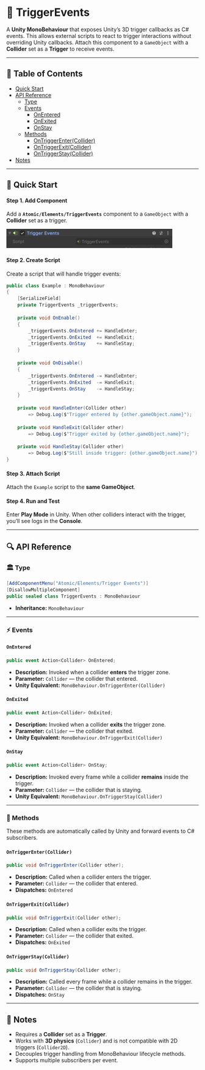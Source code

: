 # 🧩 TriggerEvents

A **Unity MonoBehaviour** that exposes Unity’s 3D trigger callbacks as C# events. This allows
external scripts to react
to trigger interactions without overriding Unity callbacks. Attach
this component to a `GameObject` with a **Collider** set as a **Trigger** to receive events.

---

## 📑 Table of Contents

- [Quick Start](#-quick-start)
- [API Reference](#-api-reference)
    - [Type](#-type)
    - [Events](#-events)
        - [OnEntered](#onentered)
        - [OnExited](#onexited)
        - [OnStay](#onstay)
    - [Methods](#-methods)
        - [OnTriggerEnter(Collider)](#ontriggerentercollider)
        - [OnTriggerExit(Collider)](#ontriggerexitcollider)
        - [OnTriggerStay(Collider)](#ontriggerstaycollider)
- [Notes](#-notes)

---

## 🚀 Quick Start

#### Step 1. Add Component

Add a **`Atomic/Elements/TriggerEvents`** component to a `GameObject` with a **Collider** set as a trigger.

<img src="../../Images/TriggerEvents.png" alt="AnimationEvents example" width="" height="50">

#### Step 2. Create Script

Create a script that will handle trigger events:

```csharp
public class Example : MonoBehaviour
{
    [SerializeField]
    private TriggerEvents _triggerEvents;

    private void OnEnable()
    {
        _triggerEvents.OnEntered += HandleEnter;
        _triggerEvents.OnExited  += HandleExit;
        _triggerEvents.OnStay    += HandleStay;
    }

    private void OnDisable()
    {
        _triggerEvents.OnEntered -= HandleEnter;
        _triggerEvents.OnExited  -= HandleExit;
        _triggerEvents.OnStay    -= HandleStay;
    }

    private void HandleEnter(Collider other)
        => Debug.Log($"Trigger entered by {other.gameObject.name}");

    private void HandleExit(Collider other)
        => Debug.Log($"Trigger exited by {other.gameObject.name}");

    private void HandleStay(Collider other)
        => Debug.Log($"Still inside trigger: {other.gameObject.name}");
}
```

#### Step 3. Attach Script

Attach the `Example` script to the **same GameObject**.

#### Step 4. Run and Test

Enter **Play Mode** in Unity. When other colliders interact with the trigger, you’ll see logs in the **Console**.

---

## 🔍 API Reference

### 🏛️ Type <div id="-type"></div>

```csharp
[AddComponentMenu("Atomic/Elements/Trigger Events")]
[DisallowMultipleComponent]
public sealed class TriggerEvents : MonoBehaviour
```

- **Inheritance:** `MonoBehaviour`

---

### ⚡ Events

#### `OnEntered`

```csharp
public event Action<Collider> OnEntered;
```

- **Description:** Invoked when a collider **enters** the trigger zone.
- **Parameter:** `Collider` — the collider that entered.
- **Unity Equivalent:** `MonoBehaviour.OnTriggerEnter(Collider)`

#### `OnExited`

```csharp
public event Action<Collider> OnExited;
```

- **Description:** Invoked when a collider **exits** the trigger zone.
- **Parameter:** `Collider` — the collider that exited.
- **Unity Equivalent:** `MonoBehaviour.OnTriggerExit(Collider)`

#### `OnStay`

```csharp
public event Action<Collider> OnStay;
```

- **Description:** Invoked every frame while a collider **remains** inside the trigger.
- **Parameter:** `Collider` — the collider that is staying.
- **Unity Equivalent:** `MonoBehaviour.OnTriggerStay(Collider)`

---

### 🏹 Methods

These methods are automatically called by Unity and forward events to C# subscribers.

#### `OnTriggerEnter(Collider)`

```csharp
public void OnTriggerEnter(Collider other);
```

- **Description:** Called when a collider enters the trigger.
- **Parameter:** `Collider` — the collider that entered.
- **Dispatches:** `OnEntered`

#### `OnTriggerExit(Collider)`

```csharp
public void OnTriggerExit(Collider other);
```

- **Description:** Called when a collider exits the trigger.
- **Parameter:** `Collider` — the collider that exited.
- **Dispatches:** `OnExited`

#### `OnTriggerStay(Collider)`

```csharp
public void OnTriggerStay(Collider other);
```

- **Description:** Called every frame while a collider remains in the trigger.
- **Parameter:** `Collider` — the collider that is staying.
- **Dispatches:** `OnStay`

---

## 📝 Notes

- Requires a **Collider** set as a **Trigger**.
- Works with **3D physics** (`Collider`) and is not compatible with 2D triggers (`Collider2D`).
- Decouples trigger handling from MonoBehaviour lifecycle methods.
- Supports multiple subscribers per event.